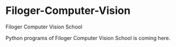 # Filoger-Computer-Vision
Filoger Computer Vision School

Python programs of Filoger Computer Vision School is coming here.
